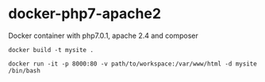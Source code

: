 # docker-php7-apache2

Docker container with php7.0.1, apache 2.4 and composer 

    docker build -t mysite .
  
    docker run -it -p 8000:80 -v path/to/workspace:/var/www/html -d mysite /bin/bash

